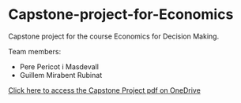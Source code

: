 # Capstone-project-for-Economics
Capstone project for the course Economics for Decision Making.

Team members:
- Pere Pericot i Masdevall
- Guillem Mirabent Rubinat

[Click here to access the Capstone Project pdf on OneDrive](https://1drv.ms/b/s!AtUVO1_O-4fwgtZb0COd3pmMq7yEZQ?e=IFnK3X)
